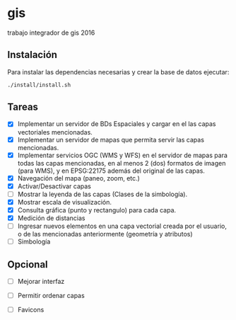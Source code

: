 # gis
trabajo integrador de gis 2016

## Instalación

Para instalar las dependencias necesarias y crear la base de datos ejecutar:

```bash
./install/install.sh
```
## Tareas
- [X] Implementar un servidor de BDs Espaciales y cargar en el las capas vectoriales mencionadas.
- [X] Implementar un servidor de mapas que permita servir las capas mencionadas.
- [X] Implementar servicios OGC (WMS y WFS) en el servidor de mapas para todas las capas mencionadas, en al menos 2 (dos) formatos de imagen (para WMS), y en EPSG:22175 además del original de las capas.
- [X] Navegación del mapa (paneo, zoom, etc.)
- [X] Activar/Desactivar capas
- [ ] Mostrar la leyenda de las capas (Clases de la simbología).
- [X] Mostrar escala de visualización.
- [X] Consulta gráfica (punto y rectangulo) para cada capa.
- [X] Medición de distancias
- [ ] Ingresar nuevos elementos en una capa vectorial creada por el usuario, o de las mencionadas anteriormente (geometría y atributos)
- [ ] Simbología

## Opcional
- [ ] Mejorar interfaz
- [ ] Permitir ordenar capas
- [ ] Favicons

